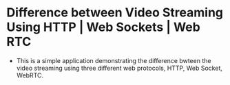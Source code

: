 # Difference between Video Streaming Using HTTP | Web Sockets | Web RTC
- This is a simple application demonstrating the difference bwteen the video streaming using three different web protocols, HTTP, Web Socket, WebRTC.
